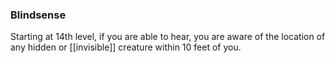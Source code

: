 ### Blindsense
Starting at 14th level, if you are able to hear, you are aware of the location of any hidden or [[invisible]] creature within 10 feet of you.